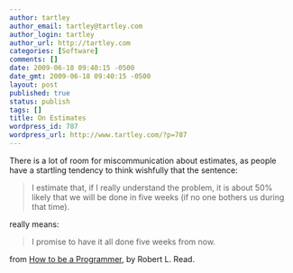 ```yaml
---
author: tartley
author_email: tartley@tartley.com
author_login: tartley
author_url: http://tartley.com
categories: [Software]
comments: []
date: 2009-06-18 09:40:15 -0500
date_gmt: 2009-06-18 09:40:15 -0500
layout: post
published: true
status: publish
tags: []
title: On Estimates
wordpress_id: 787
wordpress_url: http://www.tartley.com/?p=787
---
```


There is a lot of room for miscommunication about estimates, as people
have a startling tendency to think wishfully that the sentence:

> I estimate that, if I really understand the problem, it is about 50%
> likely that we will be done in five weeks (if no one bothers us during
> that time).

really means:

> I promise to have it all done five weeks from now.

from [How to be a
Programmer](https://braydie.gitbooks.io/how-to-be-a-programmer/content/en/),
by Robert L. Read.
